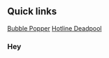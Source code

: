## Quick links

[Bubble Popper](https://elcheguapo.github.io/CART263/excercises/bubble-popper/)
[Hotline Deadpool](https://elcheguapo.github.io/CART263/projects/project1/)

### Hey

